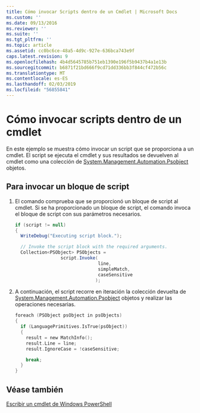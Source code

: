 ```yaml
---
title: Cómo invocar Scripts dentro de un Cmdlet | Microsoft Docs
ms.custom: ''
ms.date: 09/13/2016
ms.reviewer: ''
ms.suite: ''
ms.tgt_pltfrm: ''
ms.topic: article
ms.assetid: cc0bc6ce-48a5-4d9c-927e-636bca743e9f
caps.latest.revision: 9
ms.openlocfilehash: 4b4d5645785b751eb1390e196f5b9437b4a1e13b
ms.sourcegitcommit: b6871f21bd666f9cd71dd336bb3f844cf472b56c
ms.translationtype: MT
ms.contentlocale: es-ES
ms.lasthandoff: 02/03/2019
ms.locfileid: "56855841"
---
```

# <a name="how-to-invoke-scripts-within-a-cmdlet"></a>Cómo invocar scripts dentro de un cmdlet

En este ejemplo se muestra cómo invocar un script que se proporciona a un cmdlet. El script se ejecuta el cmdlet y sus resultados se devuelven al cmdlet como una colección de [System.Management.Automation.Psobject](/dotnet/api/System.Management.Automation.PSObject) objetos.

## <a name="to-invoke-a-script-block"></a>Para invocar un bloque de script

1. El comando comprueba que se proporcionó un bloque de script al cmdlet. Si se ha proporcionado un bloque de script, el comando invoca el bloque de script con sus parámetros necesarios.

    ```csharp
    if (script != null)
    {
      WriteDebug("Executing script block.");

      // Invoke the script block with the required arguments.
      Collection<PSObject> PSObjects =
                     script.Invoke(
                                   line,
                                   simpleMatch,
                                   caseSensitive
                                  );
    ```

2. A continuación, el script recorre en iteración la colección devuelta de [System.Management.Automation.Psobject](/dotnet/api/System.Management.Automation.PSObject) objetos y realizar las operaciones necesarias.

    ```c
    foreach (PSObject psObject in psObjects)
    {
      if (LanguagePrimitives.IsTrue(psObject))
      {
        result = new MatchInfo();
        result.Line = line;
        result.IgnoreCase = !caseSensitive;

        break;
      }
    }

    ```

## <a name="see-also"></a>Véase también

[Escribir un cmdlet de Windows PowerShell](./writing-a-windows-powershell-cmdlet.md)
